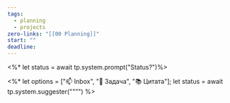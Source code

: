 ```yaml
---
tags:
  - planning
  - projects
zero-links: "[[00 Planning]]"
start: ""
deadline:
---
```

<%* let status = await tp.system.prompt("Status?")%>

<%*
let options = ["📫 Inbox", "📅 Задача", "📚 Цитата"];
let status = await tp.system.suggester("""")
%>


